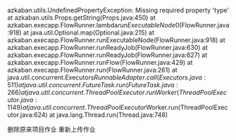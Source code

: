 
azkaban.utils.UndefinedPropertyException: Missing required property 'type'
	at azkaban.utils.Props.getString(Props.java:450)
	at azkaban.execapp.FlowRunner.lambda$runExecutableNode$0(FlowRunner.java:918)
	at java.util.Optional.map(Optional.java:215)
	at azkaban.execapp.FlowRunner.runExecutableNode(FlowRunner.java:918)
	at azkaban.execapp.FlowRunner.runReadyJob(FlowRunner.java:630)
	at azkaban.execapp.FlowRunner.runReadyJob(FlowRunner.java:627)
	at azkaban.execapp.FlowRunner.runFlow(FlowRunner.java:429)
	at azkaban.execapp.FlowRunner.run(FlowRunner.java:261)
	at java.util.concurrent.Executors$RunnableAdapter.call(Executors.java:511)
	at java.util.concurrent.FutureTask.run(FutureTask.java:266)
	at java.util.concurrent.ThreadPoolExecutor.runWorker(ThreadPoolExecutor.java:1149)
	at java.util.concurrent.ThreadPoolExecutor$Worker.run(ThreadPoolExecutor.java:624)
	at java.lang.Thread.run(Thread.java:748)
	


删除原来项目作业
重新上传作业
